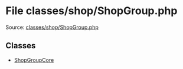 File classes/shop/ShopGroup.php
=========

Source: [classes/shop/ShopGroup.php](https://github.com/PrestaShop/PrestaShop/blob/1.5.1.0/classes/shop/ShopGroup.php)


Classes
-------

* [ShopGroupCore](class.ShopGroupCore.md)

